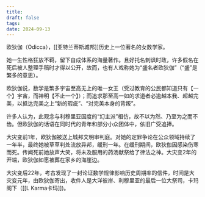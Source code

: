 ```yaml
---
title: 
draft: false
tags: 
date: 2024-09-13
---
```

欧狄伽（Odicca），[[亚特兰蒂斯城邦]]历史上一位著名的女数学家。  


她一生性格狂放不羁，留下自成体系的海量著作。且好托名刺讽时政，许多假名在死后被人整理手稿时才得以公开，故而，也有人戏称她为“盛名者欧狄伽”（“盛”是繁多的意思）。  


欧狄伽说，数学是繁多宇宙至高无上的唯一女王（受过教育的公民都知道只有【一个】宇宙，而神明【不止一个】）；而追求那至高一如的求道者必逾越本我、超越完美，以抵达完美之上“新的瑕疵”、“对完美本身的背叛”。  


许多人认为，此观念与利穆里亚国度的“幻主派”相仿，故不以为然、乃至为之而不齿。但欧狄伽的话语在同时代的青年和部分小众团体中，依旧广受追捧。  


大灾变前1年，欧狄伽被送上城邦文明审判庭。对她的定罪争论在公众领域持续了一年半，最终她被草草判处流放异邦，缓刑一年。在缓刑期间，欧狄伽因感染伤寒而死。传闻死前她放声大笑，将未及服用的药汤献祭给了律法之神。大灾变2年的开端，欧狄伽如愿被葬在家乡的海崖边。  


大灾变后22年，考古发现了一封论证数学规律影响历史周期率的信件，时间是大灾变元年，由欧狄伽寄出，收件人是大洋彼岸、利穆里亚的最后一位大祭司，卡玛阁下（[[L Karma卡玛]])。